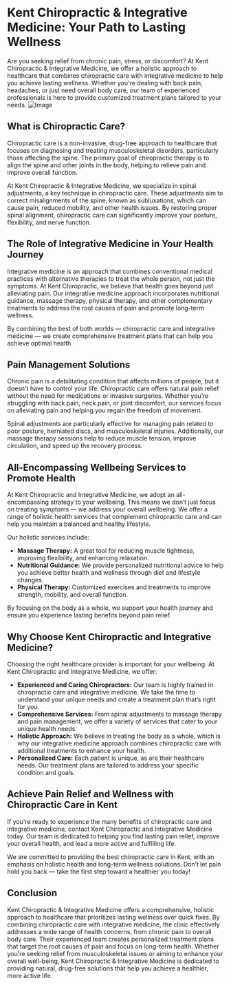 # Kent Chiropractic & Integrative Medicine: Your Path to Lasting Wellness

Are you seeking relief from chronic pain, stress, or discomfort? At Kent Chiropractic & Integrative Medicine, we offer a holistic approach to healthcare that combines chiropractic care with integrative medicine to help you achieve lasting wellness. Whether you're dealing with back pain, headaches, or just need overall body care, our team of experienced professionals is here to provide customized treatment plans tailored to your needs.
![Image](https://github.com/user-attachments/assets/d043b27b-7323-449d-98a2-09a8a6a8200b)
## What is Chiropractic Care?

Chiropractic care is a non-invasive, drug-free approach to healthcare that focuses on diagnosing and treating musculoskeletal disorders, particularly those affecting the spine. The primary goal of chiropractic therapy is to align the spine and other joints in the body, helping to relieve pain and improve overall function.

At Kent Chiropractic & Integrative Medicine, we specialize in spinal adjustments, a key technique in chiropractic care. These adjustments aim to correct misalignments of the spine, known as subluxations, which can cause pain, reduced mobility, and other health issues. By restoring proper spinal alignment, chiropractic care can significantly improve your posture, flexibility, and nerve function.

## The Role of Integrative Medicine in Your Health Journey

Integrative medicine is an approach that combines conventional medical practices with alternative therapies to treat the whole person, not just the symptoms. At Kent Chiropractic, we believe that health goes beyond just alleviating pain. Our integrative medicine approach incorporates nutritional guidance, massage therapy, physical therapy, and other complementary treatments to address the root causes of pain and promote long-term wellness.

By combining the best of both worlds — chiropractic care and integrative medicine — we create comprehensive treatment plans that can help you achieve optimal health.

## Pain Management Solutions

Chronic pain is a debilitating condition that affects millions of people, but it doesn't have to control your life. Chiropractic care offers natural pain relief without the need for medications or invasive surgeries. Whether you’re struggling with back pain, neck pain, or joint discomfort, our services focus on alleviating pain and helping you regain the freedom of movement.

Spinal adjustments are particularly effective for managing pain related to poor posture, herniated discs, and musculoskeletal injuries. Additionally, our massage therapy sessions help to reduce muscle tension, improve circulation, and speed up the recovery process.

## All-Encompassing Wellbeing Services to Promote Health

At Kent Chiropractic and Integrative Medicine, we adopt an all-encompassing strategy to your wellbeing. This means we don’t just focus on treating symptoms — we address your overall wellbeing. We offer a range of holistic health services that complement chiropractic care and can help you maintain a balanced and healthy lifestyle.

Our holistic services include:

- **Massage Therapy:** A great tool for reducing muscle tightness, improving flexibility, and enhancing relaxation.
- **Nutritional Guidance:** We provide personalized nutritional advice to help you achieve better health and wellness through diet and lifestyle changes.
- **Physical Therapy:** Customized exercises and treatments to improve strength, mobility, and overall function.

By focusing on the body as a whole, we support your health journey and ensure you experience lasting benefits beyond pain relief.

## Why Choose Kent Chiropractic and Integrative Medicine?

Choosing the right healthcare provider is important for your wellbeing. At Kent Chiropractic and Integrative Medicine, we offer:

- **Experienced and Caring Chiropractors:** Our team is highly trained in chiropractic care and integrative medicine. We take the time to understand your unique needs and create a treatment plan that’s right for you.
- **Comprehensive Services:** From spinal adjustments to massage therapy and pain management, we offer a variety of services that cater to your unique health needs.
- **Holistic Approach:** We believe in treating the body as a whole, which is why our integrative medicine approach combines chiropractic care with additional treatments to enhance your health.
- **Personalized Care:** Each patient is unique, as are their healthcare needs. Our treatment plans are tailored to address your specific condition and goals.

## Achieve Pain Relief and Wellness with Chiropractic Care in Kent

If you're ready to experience the many benefits of chiropractic care and integrative medicine, contact Kent Chiropractic and Integrative Medicine today. Our team is dedicated to helping you find lasting pain relief, improve your overall health, and lead a more active and fulfilling life.

We are committed to providing the best chiropractic care in Kent, with an emphasis on holistic health and long-term wellness solutions. Don’t let pain hold you back — take the first step toward a healthier you today!

## Conclusion

Kent Chiropractic & Integrative Medicine offers a comprehensive, holistic approach to healthcare that prioritizes lasting wellness over quick fixes. By combining chiropractic care with integrative medicine, the clinic effectively addresses a wide range of health concerns, from chronic pain to overall body care. Their experienced team creates personalized treatment plans that target the root causes of pain and focus on long-term health. Whether you're seeking relief from musculoskeletal issues or aiming to enhance your overall well-being, Kent Chiropractic & Integrative Medicine is dedicated to providing natural, drug-free solutions that help you achieve a healthier, more active life.
